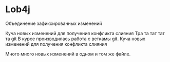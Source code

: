 # Lob4j
Объединение зафиксированных изменений

Куча новых изменений для получения конфликта слияния Тра та тат тат та
git В курсе производилась работа с веткамы git.
Куча новых изменений для получения конфликта слияния

Много много новых изменений в одном и том же файле.